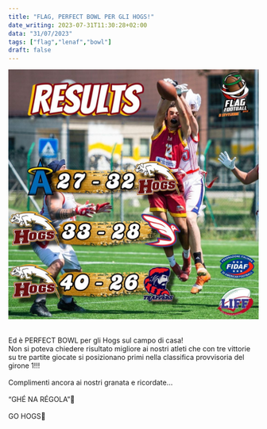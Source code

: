 ```yaml
---
title: "FLAG, PERFECT BOWL PER GLI HOGS!"
date_writing: 2023-07-31T11:30:28+02:00
data: "31/07/2023"
tags: ["flag","lenaf","bowl"]
draft: false
---
```


<center>
<img class="articolo" src="../img/2023/flag_perfect_bowl.jpg">
</center>
<br />

Ed è PERFECT BOWL per gli Hogs sul campo di casa!   ⁣⁣
⁣⁣  
Non si poteva chiedere risultato migliore ai nostri atleti che con tre vittorie su tre partite giocate si posizionano primi nella classifica provvisoria del girone 1!!! ⁣⁣  
⁣⁣  
Complimenti ancora ai nostri granata e ricordate…   
⁣⁣  
“GHÉ NA RÉGOLA”🏈⁣⁣  
⁣⁣  
GO HOGS🏈⁣⁣⁣   
  
